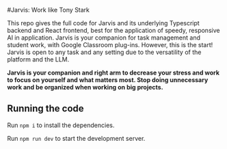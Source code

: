 
  #Jarvis: Work like Tony Stark

 This repo gives the full code for Jarvis and its underlying Typescript backend and React frontend, best for the application of speedy, responsive AI in application. Jarvis is your companion for task management and student work, with Google Classroom plug-ins. However, this is the start! Jarvis is open to any task and any setting due to the versatility of the platform and the LLM.

 **Jarvis is your companion and right arm to decrease your stress and work to focus on yourself and what matters most. Stop doing unnecessary work and be organized when working on big projects.**

  ## Running the code

  Run `npm i` to install the dependencies.

  Run `npm run dev` to start the development server.
  
